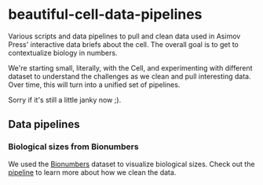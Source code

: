 # beautiful-cell-data-pipelines

Various scripts and data pipelines to pull and clean data used in Asimov Press' interactive data briefs about the cell. The overall goal is to get to contextualize biology in numbers.

We're starting small, literally, with the Cell, and experimenting with different dataset to understand the challenges as we clean and pull interesting data. Over time, this will turn into a unified set of pipelines.

Sorry if it's still a little janky now ;).

## Data pipelines

### Biological sizes from Bionumbers

We used the [Bionumbers](https://book.bionumbers.org/) dataset to visualize biological sizes. Check out the [pipeline](./bionumbers) to learn more about how we clean the data.